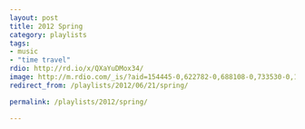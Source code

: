 ```yaml
---
layout: post
title: 2012 Spring
category: playlists
tags:
- music
- "time travel"
rdio: http://rd.io/x/QXaYuDMox34/
image: http://m.rdio.com/_is/?aid=154445-0,622782-0,688108-0,733530-0,1037238-0,1063248-0,1244299-0,1396034-3,1506687-2&w=600&h=600
redirect_from: /playlists/2012/06/21/spring/

permalink: /playlists/2012/spring/

---
```


